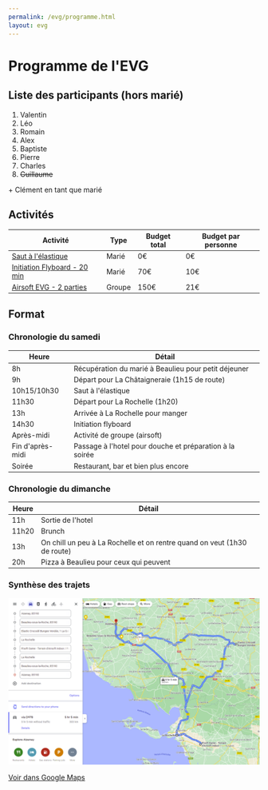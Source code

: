 ```yaml
---
permalink: /evg/programme.html
layout: evg
---
```


# Programme de l'EVG

## Liste des participants (hors marié)

1. Valentin
2. Léo
3. Romain
4. Alex
5. Baptiste
6. Pierre
7. Charles
8. ~~Guillaume~~

\+ Clément en tant que marié

## Activités

Activité | Type | Budget total | Budget par personne
-------- | ---- | ------------ | -------------------
[Saut à l'élastique](https://elasticrocodilbungee.com/reserver/saut-elastique-vendee-viaduc-coquilleau/) | Marié | 0€ | 0€
[Initiation Flyboard - 20 min](http://jet-sensation.fr/flyboard/) | Marié | 70€ | 10€
[Airsoft EVG - 2 parties](https://rsoftgame.com/tarifs/#la-sulfateuse) | Groupe | 150€ | 21€

## Format

### Chronologie du samedi

Heure | Détail
----- | ------
8h | Récupération du marié à Beaulieu pour petit déjeuner
9h | Départ pour La Châtaigneraie (1h15 de route)
10h15/10h30 | Saut à l'élastique
11h30 | Départ pour La Rochelle (1h20)
13h | Arrivée à La Rochelle pour manger
14h30 | Initiation flyboard
Après-midi | Activité de groupe (airsoft)
Fin d'après-midi | Passage à l'hotel pour douche et préparation à la soirée
Soirée | Restaurant, bar et bien plus encore

### Chronologie du dimanche

Heure | Détail
----- | ------
11h | Sortie de l'hotel
11h20 | Brunch 
13h | On chill un peu à La Rochelle et on rentre quand on veut (1h30 de route)
20h | Pizza à Beaulieu pour ceux qui peuvent

### Synthèse des trajets

![synthèse des trajets](/evg/map.png)

[Voir dans Google Maps](https://www.google.fr/maps/dir/Aizenay/Beaulieu-sous-la-Roche/Elastic+Crocodil+Bungee+Vend%C3%A9e,+La+Golli%C3%A8re,+Breuil-Barret/La+Rochelle/R'soft+Game+-+Terrain+d'Airsoft+indoor+%2F+Paintball+%2FL'activit%C3%A9+de+loisir+%C3%A0+La+Rochelle+-+Aigrefeuille+d'Aunis,+zi+des+grands+champs,+Aigrefeuille-d'Aunis/La+Rochelle/Beaulieu-sous-la-Roche/Aizenay/@46.249158,-0.6959682,10z/data=!4m50!4m49!1m5!1m1!1s0x480435e28ad9a355:0x6b6eec16d6b33119!2m2!1d-1.608569!2d46.739235!1m5!1m1!1s0x480437e038af086f:0x26bd1fbd5ed85c99!2m2!1d-1.610318!2d46.677521!1m5!1m1!1s0x4806e37120b22e2d:0x70753b77d7ca10ff!2m2!1d-0.7045928!2d46.6354227!1m5!1m1!1s0x48015383c9253d75:0x405d39260ee9640!2m2!1d-1.151139!2d46.160329!1m5!1m1!1s0x4801499996680af7:0x3f5ebfca716a2147!2m2!1d-0.9733045!2d46.1133928!1m5!1m1!1s0x48015383c9253d75:0x405d39260ee9640!2m2!1d-1.151139!2d46.160329!1m5!1m1!1s0x480437e038af086f:0x26bd1fbd5ed85c99!2m2!1d-1.610318!2d46.677521!1m5!1m1!1s0x480435e28ad9a355:0x6b6eec16d6b33119!2m2!1d-1.608569!2d46.739235!3e0)
